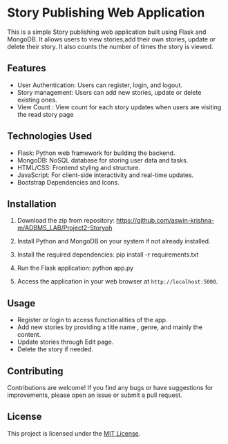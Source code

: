 # Story Publishing Web Application

This is a simple Story publishing web application built using Flask and MongoDB. It allows users to view stories,add their own stories, update or delete their story. It also counts the number of times the story is viewed.

## Features

- User Authentication: Users can register, login, and logout.
- Story management: Users can add new stories, update or delete existing ones.
- View Count : View count for each story updates when users are visiting the read story page

## Technologies Used

- Flask: Python web framework for building the backend.
- MongoDB: NoSQL database for storing user data and tasks.
- HTML/CSS: Frontend styling and structure.
- JavaScript: For client-side interactivity and real-time updates.
- Bootstrap Dependencies and Icons.

## Installation

1. Download the zip from repository: https://github.com/aswin-krishna-m/ADBMS_LAB/Project2-Storyoh

2. Install Python and MongoDB on your system if not already installed. 

3. Install the required dependencies: pip install -r requirements.txt

4. Run the Flask application: python app.py

5. Access the application in your web browser at `http://localhost:5000`.

## Usage

- Register or login to access functionalities of the app.
- Add new stories by providing a title name , genre, and mainly the content.
- Update stories through Edit page.
- Delete the story if needed.

## Contributing

Contributions are welcome! If you find any bugs or have suggestions for improvements, please open an issue or submit a pull request.

## License

This project is licensed under the [MIT License](LICENSE).

